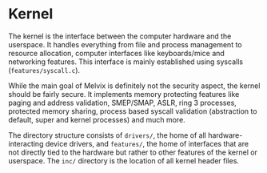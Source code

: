 # Kernel

The kernel is the interface between the computer hardware and the userspace. It handles everything from file and process management to resource allocation, computer interfaces like keyboards/mice and networking features. This interface is mainly established using syscalls (`features/syscall.c`).

While the main goal of Melvix is definitely not the security aspect, the kernel should be fairly secure. It implements memory protecting features like paging and address validation, SMEP/SMAP, ASLR, ring 3 processes, protected memory sharing, process based syscall validation (abstraction to default, super and kernel processes) and much more.

The directory structure consists of `drivers/`, the home of all hardware-interacting device drivers, and `features/`, the home of interfaces that are not directly tied to the hardware but rather to other features of the kernel or userspace. The `inc/` directory is the location of all kernel header files.
